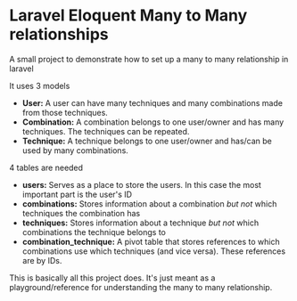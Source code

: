 # Laravel Eloquent Many to Many relationships

A small project to demonstrate how to set up a many to many relationship in laravel

It uses 3 models

- **User:** A user can have many techniques and many combinations made from those techniques.
- **Combination:** A combination belongs to one user/owner and has many techniques. The techniques can be repeated.
- **Technique:** A technique belongs to one user/owner and has/can be used by many combinations.

4 tables are needed
- **users:** Serves as a place to store the users. In this case the most important part is the user's ID
- **combinations:** Stores information about a combination _but not_ which techniques the combination has
- **techniques:** Stores information about a technique _but not_ which combinations the technique belongs to
- **combination_technique:** A pivot table that stores references to which combinations use which techniques (and vice versa). These references are by IDs.

This is basically all this project does. It's just meant as a playground/reference for understanding the many to many relationship.

